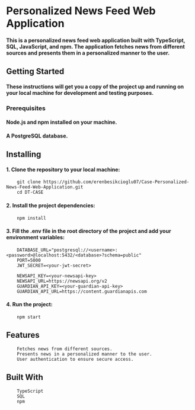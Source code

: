 # Personalized News Feed Web Application

 #### This is a personalized news feed web application built with TypeScript, SQL, JavaScript, and npm. The application fetches news from different sources and presents them in a personalized manner to the user.  

## Getting Started

 #### These instructions will get you a copy of the project up and running on your local machine for development and testing purposes.

### Prerequisites

 #### Node.js and npm installed on your machine.
 #### A PostgreSQL database.
## Installing
#### 1. Clone the repository to your local machine:
        git clone https://github.com/erenbesikcioglu07/Case-Personalized-News-Feed-Web-Application.git
        cd DT-CASE
#### 2. Install the project dependencies:
        npm install
#### 3. Fill the .env file in the root directory of the project and add your environment variables:   
        DATABASE_URL="postgresql://<username>:<password>@localhost:5432/<database>?schema=public"
        PORT=5000
        JWT_SECRET=<your-jwt-secret>

        NEWSAPI_KEY=<your-newsapi-key>
        NEWSAPI_URL=https://newsapi.org/v2
        GUARDIAN_API_KEY=<your-guardian-api-key>
        GUARDIAN_API_URL=https://content.guardianapis.com

#### 4. Run the project:        
        npm start

## Features
        Fetches news from different sources.
        Presents news in a personalized manner to the user.
        User authentication to ensure secure access.        

## Built With
        TypeScript
        SQL
        npm
